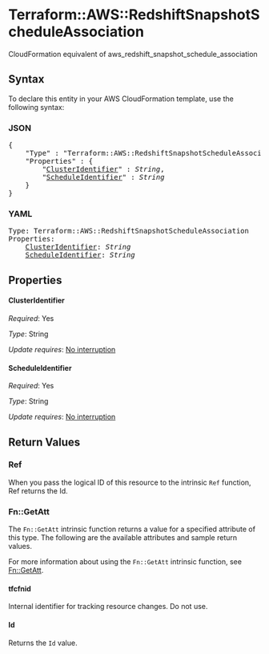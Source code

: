# Terraform::AWS::RedshiftSnapshotScheduleAssociation

CloudFormation equivalent of aws_redshift_snapshot_schedule_association

## Syntax

To declare this entity in your AWS CloudFormation template, use the following syntax:

### JSON

<pre>
{
    "Type" : "Terraform::AWS::RedshiftSnapshotScheduleAssociation",
    "Properties" : {
        "<a href="#clusteridentifier" title="ClusterIdentifier">ClusterIdentifier</a>" : <i>String</i>,
        "<a href="#scheduleidentifier" title="ScheduleIdentifier">ScheduleIdentifier</a>" : <i>String</i>
    }
}
</pre>

### YAML

<pre>
Type: Terraform::AWS::RedshiftSnapshotScheduleAssociation
Properties:
    <a href="#clusteridentifier" title="ClusterIdentifier">ClusterIdentifier</a>: <i>String</i>
    <a href="#scheduleidentifier" title="ScheduleIdentifier">ScheduleIdentifier</a>: <i>String</i>
</pre>

## Properties

#### ClusterIdentifier

_Required_: Yes

_Type_: String

_Update requires_: [No interruption](https://docs.aws.amazon.com/AWSCloudFormation/latest/UserGuide/using-cfn-updating-stacks-update-behaviors.html#update-no-interrupt)

#### ScheduleIdentifier

_Required_: Yes

_Type_: String

_Update requires_: [No interruption](https://docs.aws.amazon.com/AWSCloudFormation/latest/UserGuide/using-cfn-updating-stacks-update-behaviors.html#update-no-interrupt)

## Return Values

### Ref

When you pass the logical ID of this resource to the intrinsic `Ref` function, Ref returns the Id.

### Fn::GetAtt

The `Fn::GetAtt` intrinsic function returns a value for a specified attribute of this type. The following are the available attributes and sample return values.

For more information about using the `Fn::GetAtt` intrinsic function, see [Fn::GetAtt](https://docs.aws.amazon.com/AWSCloudFormation/latest/UserGuide/intrinsic-function-reference-getatt.html).

#### tfcfnid

Internal identifier for tracking resource changes. Do not use.

#### Id

Returns the <code>Id</code> value.


